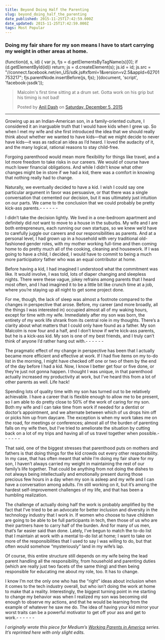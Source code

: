 ```yaml
---
title: Beyond Doing Half the Parenting
slug: beyond_doing_half_the_parenting
date_published: 2015-11-25T17:42:59.000Z
date_updated: 2015-11-25T17:42:59.000Z
tags: Most Popular
---
```


### Doing my fair share for my son means I have to start carrying my weight in other areas at home.
(function(d, s, id) {
var js, fjs = d.getElementsByTagName(s)[0];
if (d.getElementById(id)) return;
js = d.createElement(s); js.id = id;
js.src = "//connect.facebook.net/en_US/sdk.js#xfbml=1&version=v2.5&appId=62701753217";
fjs.parentNode.insertBefore(js, fjs);
}(document, 'script', 'facebook-jssdk'));

> Malcolm's first time sitting at a drum set. Gotta work on his grip but his timing is not bad!
> 
> Posted by [Anil Dash](https://www.facebook.com/anil.dash) on [Saturday, December 5, 2015](https://www.facebook.com/photo.php?fbid=10153324740872897&set=a.462256587896.241556.500012896&type=3)

- - - - - -

Growing up as an Indian-American son, in a family-oriented culture, I considered it an inarguable truth that I would have kids when I grew up. So when I met my wife and she first introduced the idea that we should really think about whether we wanted to have kids—that we might decide to never have kids—it was as radical an idea as I’d heard. I loved the audacity of it, and the many logical, rational reasons to stay child-free.

Forgoing parenthood would mean more flexibility for things like travel, and a lot more freedom to take risks in our careers. We would of course have much lower financial obligations. And while I didn’t know what other changes might be in store if we had a kid, there was a comfort in knowing that nothing really had to change.

Naturally, we eventually decided to have a kid. I wish I could say one particular argument in favor was persuasive, or that there was a single conversation that cemented our decision, but it was ultimately just intuition on our parts. We came to the conclusion that we could probably be pretty kick-ass parents.- - - - - -

I didn’t take the decision lightly. We lived in a one-bedroom apartment and definitely did *not* want to move to a house in the suburbs. My wife and I are both entrepreneurs, each running our own startups, so we knew we’d have to carefully juggle our careers and our responsibilities as parents. And at a personal level, I had grown up in a household with very traditional old-fashioned gender roles, with my mother working full-time and then coming home to do pretty much all of the cooking, cleaning and housework. If I was going to have a child, I decided, I would have to commit to being a much more participatory father who was an equal contributor at home.

Before having a kid, I had imagined I understood what the commitment was like. It would involve, I was told, lots of diaper changing and sleepless nights. There were these vague, jokey refrains among parents that I heard most often, and I had imagined it to be a little bit like crunch time at a job, where you’re staying up all night to get some project done.

For me, though, the lack of sleep was almost a footnote compared to the changes in perspective that arose. Before, my career (and more broadly, all the things I was interested in) occupied almost all of my waking hours, except for time with my wife. Immediately after my son was born, the entirety of my work life shrank from its central role in my thoughts. There’s a clarity about what matters that I could only have found as a father. My son Malcolm is now four and a half, and I don’t know if we’re kick-ass parents, but he is a kick-ass kid. My son is one of my best friends, and I truly can’t think of anyone I’d rather hang out with.- - - - - -

The pragmatic effect of my change in perspective has been that I actually became more efficient and effective at work. If I had five items on my to-do list in the morning, I might have checked off one or two of them by the end of the day before I had a kid. Now, I know I better get four or five done, or they’re just not gonna happen. I thought I was unique, in that parenthood actually increased my productivity at work, but I’ve heard this from a lot of other parents as well. Life hack!

Spending lots of quality time with my son has turned out to be relatively achievable. I have a career that is flexible enough to allow me to be present, so I am able to do pretty close to 50% of the work of caring for my son. Both my wife and I can take time from work if needed for a dentist or doctor’s appointment, and we alternate between which of us drops him off or picks him up from daycare. The exception is when my work takes me on the road, for meetings or conferences; almost all of the burden of parenting falls on my wife then, but I’ve tried to ameliorate the situation by cutting back on a lot of my trips and having all of us travel together when possible.- - - - - -

That said, one of the biggest stresses that parenthood puts on mothers and fathers is that doing things for the kid crowds out every other responsibility. In my case, that has often meant that while I’m doing my fair share for my son, I haven’t always carried my weight in maintaining the rest of our family’s life together. That could be anything from not doing the dishes to not always being intellectually and emotionally present during those precious few hours in a day when my son is asleep and my wife and I can have a conversation among adults. I’m still working on it, but it’s among the hardest self-improvement challenges of my life, and that has been a humbling realization.

The challenge of actually doing half the work is probably amplified by the fact that I’ve tried to be an advocate for better inclusion and diversity in the technology industry that I work in. If women who choose to have children are going to be able to be full participants in tech, then those of us who are their partners have to carry half of the burden. And for many of us men, that’s far easier said than done. Lately, I’ve begun to match the to-do list that I maintain at work with a mental to-do list at home; I want to take on more of the responsibilities that I used to say I was willing to do, but that often would somehow “mysteriously” land in my wife’s lap.

Of course, this entire structure still depends on my wife being the lead parent handling all the responsibility, from household and parenting duties (which are really just two facets of the same thing) and then being responsible for educating me about my role, too. It has to change.

I know I’m not the only one who has the “right” ideas about inclusion when it comes to the tech industry overall, but who isn’t doing the work at home to make that a reality. Interestingly, the biggest turning point in me starting to change my behavior was when I realized my son was becoming old enough to observe my actions, and that he would be learning from the example of whatever he saw me do. The idea of having your kid mirror your worst traits can be a powerful motivator to get off your ass and get to work.- - - - - -

*I originally wrote this piece for Medium’s [Working Parents in America](https://medium.com/working-parents-in-america/beyond-doing-half-the-parenting-d92996d7a106) series. It’s reprinted here with only slight edits.*
